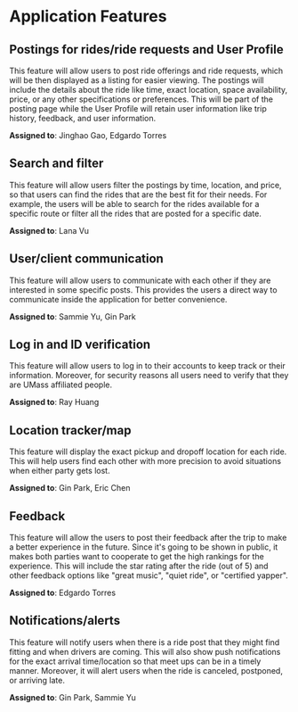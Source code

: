 
# Application Features

## Postings for rides/ride requests and User Profile

This feature will allow users to post ride offerings and ride requests, which will be then displayed as a listing for easier viewing. The postings will include the details about the ride like time, exact location, space availability, price, or any other specifications or preferences. This will be part of the posting page while the User Profile will retain user information like trip history, feedback, and user information.

**Assigned to**: Jinghao Gao, Edgardo Torres

## Search and filter

This feature will allow users filter the postings by time, location, and price, so that users can find the rides that are the best fit for their needs. For example, the users will be able to search for the rides available for a specific route or filter all the rides that are posted for a specific date. 

**Assigned to**: Lana Vu
  
## User/client communication

This feature will allow users to communicate with each other if they are interested in some specific posts. This provides the users a direct way to communicate inside the application for better convenience. 

**Assigned to**: Sammie Yu, Gin Park

## Log in and ID verification

This feature will allow users to log in to their accounts to keep track or their information. Moreover, for security reasons all users need to verify that they are UMass affiliated people. 

**Assigned to**: Ray Huang

## Location tracker/map

This feature will display the exact pickup and dropoff location for each ride. This will help users find each other with more precision to avoid situations when either party gets lost. 

**Assigned to**: Gin Park, Eric Chen

## Feedback 

This feature will allow the users to post their feedback after the trip to make a better experience in the future. Since it's going to be shown in public, it makes both parties want to cooperate to get the high rankings for the experience. This will include the star rating after the ride (out of 5) and other feedback options like "great music", "quiet ride", or "certified yapper". 

**Assigned to**: Edgardo Torres

## Notifications/alerts

This feature will notify users when there is a ride post that they might find fitting and when drivers are coming. This will also show push notifications for the exact arrival time/location so that meet ups can be in a timely manner. Moreover, it will alert users when the ride is canceled, postponed, or arriving late. 

**Assigned to**: Gin Park, Sammie Yu
